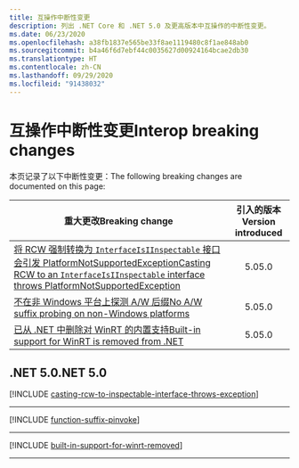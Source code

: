 ```yaml
---
title: 互操作中断性变更
description: 列出 .NET Core 和 .NET 5.0 及更高版本中互操作的中断性变更。
ms.date: 06/23/2020
ms.openlocfilehash: a38fb1837e565be33f8ae1119480c8f1ae848ab0
ms.sourcegitcommit: b4a46f6d7ebf44c0035627d00924164bcae2db30
ms.translationtype: HT
ms.contentlocale: zh-CN
ms.lasthandoff: 09/29/2020
ms.locfileid: "91438032"
---
```

# <a name="interop-breaking-changes"></a><span data-ttu-id="be150-103">互操作中断性变更</span><span class="sxs-lookup"><span data-stu-id="be150-103">Interop breaking changes</span></span>

<span data-ttu-id="be150-104">本页记录了以下中断性变更：</span><span class="sxs-lookup"><span data-stu-id="be150-104">The following breaking changes are documented on this page:</span></span>

| <span data-ttu-id="be150-105">重大更改</span><span class="sxs-lookup"><span data-stu-id="be150-105">Breaking change</span></span> | <span data-ttu-id="be150-106">引入的版本</span><span class="sxs-lookup"><span data-stu-id="be150-106">Version introduced</span></span> |
| - | :-: |
| [<span data-ttu-id="be150-107">将 RCW 强制转换为 `InterfaceIsIInspectable` 接口会引发 PlatformNotSupportedException</span><span class="sxs-lookup"><span data-stu-id="be150-107">Casting RCW to an `InterfaceIsIInspectable` interface throws PlatformNotSupportedException</span></span>](#casting-rcw-to-an-interfaceisiinspectable-interface-throws-platformnotsupportedexception) | <span data-ttu-id="be150-108">5.0</span><span class="sxs-lookup"><span data-stu-id="be150-108">5.0</span></span> |
| [<span data-ttu-id="be150-109">不在非 Windows 平台上探测 A/W 后缀</span><span class="sxs-lookup"><span data-stu-id="be150-109">No A/W suffix probing on non-Windows platforms</span></span>](#no-aw-suffix-probing-on-non-windows-platforms) | <span data-ttu-id="be150-110">5.0</span><span class="sxs-lookup"><span data-stu-id="be150-110">5.0</span></span> |
| [<span data-ttu-id="be150-111">已从 .NET 中删除对 WinRT 的内置支持</span><span class="sxs-lookup"><span data-stu-id="be150-111">Built-in support for WinRT is removed from .NET</span></span>](#built-in-support-for-winrt-is-removed-from-net) | <span data-ttu-id="be150-112">5.0</span><span class="sxs-lookup"><span data-stu-id="be150-112">5.0</span></span> |

## <a name="net-50"></a><span data-ttu-id="be150-113">.NET 5.0</span><span class="sxs-lookup"><span data-stu-id="be150-113">.NET 5.0</span></span>

[!INCLUDE [casting-rcw-to-inspectable-interface-throws-exception](../../../includes/core-changes/interop/5.0/casting-rcw-to-inspectable-interface-throws-exception.md)]

***

[!INCLUDE [function-suffix-pinvoke](../../../includes/core-changes/interop/5.0/function-suffix-pinvoke.md)]

***

[!INCLUDE [built-in-support-for-winrt-removed](~/includes/core-changes/interop/5.0/built-in-support-for-winrt-removed.md)]

***
